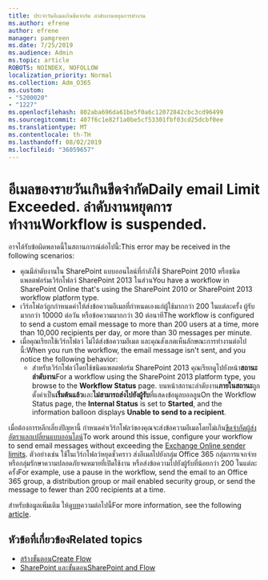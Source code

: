 ```yaml
---
title: ประจำวันอีเมลเกินขีดจำกัด ลำดับงานหยุดการทำงาน
ms.author: efrene
author: efrene
manager: pamgreen
ms.date: 7/25/2019
ms.audience: Admin
ms.topic: article
ROBOTS: NOINDEX, NOFOLLOW
localization_priority: Normal
ms.collection: Adm_O365
ms.custom:
- "5200020"
- "1227"
ms.openlocfilehash: 802aba696da61be5f0a6c12072842cbc3cd96499
ms.sourcegitcommit: 407f6c1e82f1a0be5cf53301fbf03cd25dcbf0ee
ms.translationtype: MT
ms.contentlocale: th-TH
ms.lasthandoff: 08/02/2019
ms.locfileid: "36059657"
---
```

# <a name="daily-email-limit-exceeded-workflow-is-suspended"></a><span data-ttu-id="d08eb-103">อีเมลของรายวันเกินขีดจำกัด</span><span class="sxs-lookup"><span data-stu-id="d08eb-103">Daily email Limit Exceeded.</span></span> <span data-ttu-id="d08eb-104">ลำดับงานหยุดการทำงาน</span><span class="sxs-lookup"><span data-stu-id="d08eb-104">Workflow is suspended.</span></span>

<span data-ttu-id="d08eb-105">อาจได้รับข้อผิดพลาดนี้ในสถานการณ์ต่อไปนี้:</span><span class="sxs-lookup"><span data-stu-id="d08eb-105">This error may be received in the following scenarios:</span></span>

- <span data-ttu-id="d08eb-106">คุณมีลำดับงานใน SharePoint แบบออนไลน์ที่กำลังใช้ SharePoint 2010 หรือชนิดแพลตฟอร์มเวิร์กโฟลว์ SharePoint 2013 ในส่วน</span><span class="sxs-lookup"><span data-stu-id="d08eb-106">You have a workflow in SharePoint Online that's using the SharePoint 2010 or SharePoint 2013 workflow platform type.</span></span>
- <span data-ttu-id="d08eb-107">เวิร์กโฟลว์ถูกกำหนดค่าให้ส่งข้อความอีเมลที่กำหนดเองแก่ผู้ใช้มากกว่า 200 ในแต่ละครั้ง ผู้รับมากกว่า 10000 ต่อวัน หรือข้อความมากกว่า 30 ต่อนาที</span><span class="sxs-lookup"><span data-stu-id="d08eb-107">The workflow is configured to send a custom email message to more than 200 users at a time, more than 10,000 recipients per day, or more than 30 messages per minute.</span></span>
- <span data-ttu-id="d08eb-108">เมื่อคุณเรียกใช้เวิร์กโฟลว์ ไม่ได้ส่งข้อความอีเมล และคุณสังเกตเห็นลักษณะการทำงานต่อไปนี้:</span><span class="sxs-lookup"><span data-stu-id="d08eb-108">When you run the workflow, the email message isn't sent, and you notice the following behavior:</span></span>
    - <span data-ttu-id="d08eb-109">สำหรับเวิร์กโฟลว์โดยใช้ชนิดแพลตฟอร์ม SharePoint 2013 คุณเรียกดูไปยังหน้า**สถานะลำดับงาน**</span><span class="sxs-lookup"><span data-stu-id="d08eb-109">For a workflow using the SharePoint 2013 platform type, you browse to the **Workflow Status** page.</span></span> <span data-ttu-id="d08eb-110">บนหน้าสถานะลำดับงาน**ภายในสถานะ**ถูกตั้งค่าเป็น**เริ่มต้นแล้ว**และ**ไม่สามารถส่งไปยังผู้รับ**ที่แสดงข้อมูลบอลลูน</span><span class="sxs-lookup"><span data-stu-id="d08eb-110">On the Workflow Status page, the **Internal Status** is set to **Started**, and the information balloon displays **Unable to send to a recipient**.</span></span>

<span data-ttu-id="d08eb-111">เมื่อต้องการหลีกเลี่ยงปัญหานี้ กำหนดค่าเวิร์กโฟลว์ของคุณจะส่งข้อความอีเมลโดยไม่เกิน[ขีดจำกัดผู้ส่งอัตราแลกเปลี่ยนแบบออนไลน์](https://docs.microsoft.com/office365/servicedescriptions/exchange-online-service-description/exchange-online-limits#recipientlimits)</span><span class="sxs-lookup"><span data-stu-id="d08eb-111">To work around this issue, configure your workflow to send email messages without exceeding the [Exchange Online sender limits](https://docs.microsoft.com/office365/servicedescriptions/exchange-online-service-description/exchange-online-limits#recipientlimits).</span></span> <span data-ttu-id="d08eb-112">ตัวอย่างเช่น ใช้ในเวิร์กโฟลว์หยุดชั่วคราว ส่งอีเมลไปยังกลุ่ม Office 365 กลุ่มการแจกจ่าย หรือกลุ่มรักษาความปลอดภัยจดหมายที่เปิดใช้งาน หรือส่งข้อความไปยังผู้รับที่น้อยกว่า 200 ในแต่ละครั้ง</span><span class="sxs-lookup"><span data-stu-id="d08eb-112">For example, use a pause in the workflow, send the email to an Office 365 group, a distribution group or mail enabled security group, or send the message to fewer than 200 recipients at a time.</span></span>


<span data-ttu-id="d08eb-113">สำหรับข้อมูลเพิ่มเติม ให้ดู[บท](https://support.microsoft.com/help/3150442/daily-email-limit-has-exceeded-and-your-workflow-has-been-suspended-or)ความต่อไปนี้</span><span class="sxs-lookup"><span data-stu-id="d08eb-113">For more information, see the following [article](https://support.microsoft.com/help/3150442/daily-email-limit-has-exceeded-and-your-workflow-has-been-suspended-or).</span></span>

## <a name="related-topics"></a><span data-ttu-id="d08eb-114">หัวข้อที่เกี่ยวข้อง</span><span class="sxs-lookup"><span data-stu-id="d08eb-114">Related topics</span></span>
- [<span data-ttu-id="d08eb-115">สร้างขั้นตอน</span><span class="sxs-lookup"><span data-stu-id="d08eb-115">Create Flow</span></span>](https://support.office.com/article/Create-a-flow-for-a-list-or-library-in-SharePoint-Online-or-OneDrive-for-Business-a9c3e03b-0654-46af-a254-20252e580d01) 
- [<span data-ttu-id="d08eb-116">SharePoint และขั้นตอน</span><span class="sxs-lookup"><span data-stu-id="d08eb-116">SharePoint and Flow</span></span>](https://flow.microsoft.com/blog/sharepoint-and-flow/) 